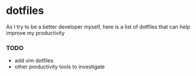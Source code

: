 # dotfiles

As I try to be a better developer myself, here is a list of dotfiles that can help improve my productivity

### TODO

- add vim dotfiles
- other productivity tools to investigate
